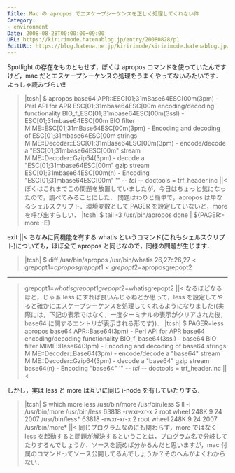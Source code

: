 ```yaml
---
Title: Mac の apropos でエスケープシーケンスを正しく処理してくれない件
Category:
- environment
Date: 2008-08-28T00:00:00+09:00
URL: https://kiririmode.hatenablog.jp/entry/20080828/p1
EditURL: https://blog.hatena.ne.jp/kiririmode/kiririmode.hatenablog.jp/atom/entry/8454420450078214275
---
```



Spotlight の存在をものともせず，ぼくは apropos コマンドを使っていたんですけど，mac だとエスケープシーケンスの処理をうまくやってないみたいです．よっしゃ読みづらい!!
>|tcsh|
$ apropos base64
APR::ESC[01;31mBase64ESC[00m(3pm)         - Perl API for APR ESC[01;31mbase64ESC[00m encoding/decoding functionality
BIO_f_ESC[01;31mbase64ESC[00m(3ssl)       - ESC[01;31mbase64ESC[00m BIO filter
MIME::ESC[01;31mBase64ESC[00m(3pm)        - Encoding and decoding of ESC[01;31mbase64ESC[00m strings
MIME::Decoder::ESC[01;31mBase64ESC[00m(3pm) - encode/decode a "ESC[01;31mbase64ESC[00m" stream
MIME::Decoder::Gzip64(3pm) - decode a "ESC[01;31mbase64ESC[00m" gzip stream
ESC[01;31mbase64ESC[00m(n)                - Encoding "ESC[01;31mbase64ESC[00m" '" -*- tcl -*- doctools = trf_header.inc
||<
ぼくはこれまでこの問題を放置していましたが，今日はちょっと気になったので，調べてみることにした．
問題はわりと簡単で，apropos は単なるシェルスクリプト．環境変数として PAGER を設定していないと，more を呼び出すらしい．
>|tcsh|
$ tail -3 /usr/bin/apropos
done | ${PAGER:-more -E}

exit
||<
ちなみに同機能を有する whatis というコマンド(これもシェルスクリプト)についても，ほぼ全て apropos と同じなので，同様の問題が生じます．
>|tcsh|
$ diff /usr/bin/apropos /usr/bin/whatis
26,27c26,27
< grepopt1=$aproposgrepopt1
< grepopt2=$aproposgrepopt2
---
> grepopt1=$whatisgrepopt1
> grepopt2=$whatisgrepopt2
||<
なるほどなるほど，じゃぁ less にすれば良いんじゃねとか思って，less を設定してやると確かにエスケープシーケンスを処理してくれるようになりました((実際には，下記の表示ではなく，一度ターミナルの表示がクリアされた後，base64 に関するエントリが表示される形です))．
>|tcsh|
$ PAGER=less apropos base64
APR::Base64(3pm)         - Perl API for APR base64 encoding/decoding functionality
BIO_f_base64(3ssl)       - base64 BIO filter
MIME::Base64(3pm)        - Encoding and decoding of base64 strings
MIME::Decoder::Base64(3pm) - encode/decode a "base64" stream
MIME::Decoder::Gzip64(3pm) - decode a "base64" gzip stream
base64(n)                - Encoding "base64" '" -*- tcl -*- doctools = trf_header.inc
||<

しかし，実は less と more は互いに同じ i-node を有していたりする．
>|tcsh|
$ which more less
/usr/bin/more
/usr/bin/less
$ ll -i /usr/bin/more /usr/bin/less
63818 -rwxr-xr-x  2 root  wheel   248K  9 24  2007 /usr/bin/less*
63818 -rwxr-xr-x  2 root  wheel   248K  9 24  2007 /usr/bin/more*
||<
同じプログラムなのにも関わらず，more ではなく less を起動すると問題が解決するということは，プログラム名で分岐してたりするんでしょうか．ソースを読めば分かるんだと思いますが，mac 付属のコマンドってソース公開してるんでしょうか？そのへんがよくわからない．
